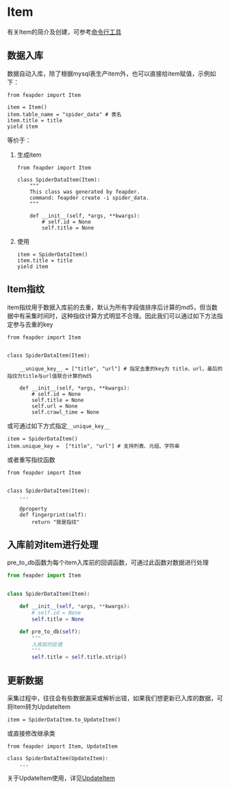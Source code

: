 # Item

有关Item的简介及创建，可参考[命令行工具](command/cmdline?id=_3-创建-item)

## 数据入库

数据自动入库，除了根据mysql表生产item外，也可以直接给item赋值，示例如下：

```
from feapder import Item

item = Item()
item.table_name = "spider_data" # 表名
item.title = title
yield item
```

等价于：
 
1. 生成item
    
    ```
    from feapder import Item
    
    class SpiderDataItem(Item):
        """
        This class was generated by feapder.
        command: feapder create -i spider_data.
        """
    
        def __init__(self, *args, **kwargs):
            # self.id = None
            self.title = None
    ```

1. 使用

    ```         
    item = SpiderDataItem()
    item.title = title
    yield item
    ```
    
## Item指纹

item指纹用于数据入库前的去重，默认为所有字段值排序后计算的md5，但当数据中有采集时间时，这种指纹计算方式明显不合理。因此我们可以通过如下方法指定参与去重的key

```
from feapder import Item


class SpiderDataItem(Item):
    
    __unique_key__ = ["title", "url"] # 指定去重的key为 title、url，最后的指纹为title与url值联合计算的md5

    def __init__(self, *args, **kwargs):
        # self.id = None
        self.title = None
        self.url = None
        self.crawl_time = None
```

或可通过如下方式指定`__unique_key__`

```
item = SpiderDataItem()
item.unique_key =  ["title", "url"] # 支持列表、元组、字符串
```

或者重写指纹函数

```
from feapder import Item


class SpiderDataItem(Item):
    ...

    @property
    def fingerprint(self):
        return "我是指纹"
```

## 入库前对item进行处理

pre_to_db函数为每个item入库前的回调函数，可通过此函数对数据进行处理

```python
from feapder import Item


class SpiderDataItem(Item):

    def __init__(self, *args, **kwargs):
        # self.id = None
        self.title = None

    def pre_to_db(self):
        """
        入库前的处理
        """
        self.title = self.title.strip()
```

## 更新数据

采集过程中，往往会有些数据漏采或解析出错，如果我们想更新已入库的数据，可将Item转为UpdateItem

    item = SpiderDataItem.to_UpdateItem()
    
或直接修改继承类

```
from feapder import Item, UpdateItem

class SpiderDataItem(UpdateItem):
    ...
```

关于UpdateItem使用，详见[UpdateItem](source_code/UpdateItem)
